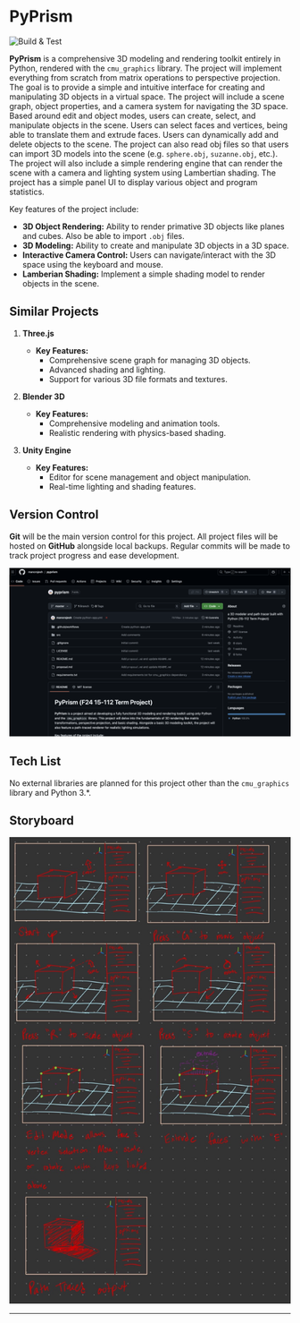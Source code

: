 # PyPrism

![Build & Test](https://github.com/manorajesh/pyprism/actions/workflows/python-app.yml/badge.svg)

**PyPrism** is a comprehensive 3D modeling and rendering toolkit entirely in Python, rendered with the `cmu_graphics` library. The project will implement everything from scratch from matrix operations to perspective projection. The goal is to provide a simple and intuitive interface for creating and manipulating 3D objects in a virtual space. The project will include a scene graph, object properties, and a camera system for navigating the 3D space. Based around edit and object modes, users can create, select, and manipulate objects in the scene. Users can select faces and vertices, being able to translate them and extrude faces. Users can dynamically add and delete objects to the scene. The project can also read obj files so that users can import 3D models into the scene (e.g. `sphere.obj`, `suzanne.obj`, etc.). The project will also include a simple rendering engine that can render the scene with a camera and lighting system using Lambertian shading. The project has a simple panel UI to display various object and program statistics.

Key features of the project include:

- **3D Object Rendering:** Ability to render primative 3D objects like planes and cubes. Also be able to import `.obj` files.
- **3D Modeling:** Ability to create and manipulate 3D objects in a 3D space.
- **Interactive Camera Control:** Users can navigate/interact with the 3D space using the keyboard and mouse.
- **Lamberian Shading:** Implement a simple shading model to render objects in the scene.

## Similar Projects

1. **Three.js**

   - **Key Features:**
     - Comprehensive scene graph for managing 3D objects.
     - Advanced shading and lighting.
     - Support for various 3D file formats and textures.

2. **Blender 3D**

   - **Key Features:**
     - Comprehensive modeling and animation tools.
     - Realistic rendering with physics-based shading.

3. **Unity Engine**

   - **Key Features:**
     - Editor for scene management and object manipulation.
     - Real-time lighting and shading features.

## Version Control

**Git** will be the main version control for this project. All project files will be hosted on **GitHub** alongside local backups. Regular commits will be made to track project progress and ease development.

![Github Screenshot](https://github.com/manorajesh/pyprism/blob/master/images/repo.png?raw=true)

## Tech List

No external libraries are planned for this project other than the `cmu_graphics` library and Python 3.\*.

## Storyboard

![Storyboard](https://github.com/manorajesh/pyprism/blob/master/images/storyboard.jpg?raw=true)

---
